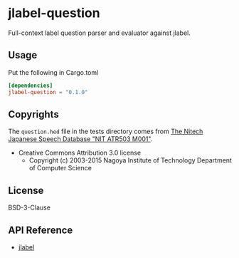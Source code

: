 # jlabel-question

Full-context label question parser and evaluator against jlabel.

## Usage

Put the following in Cargo.toml

```toml
[dependencies]
jlabel-question = "0.1.0"
```

## Copyrights

The `question.hed` file in the tests directory comes from
[The Nitech Japanese Speech Database "NIT ATR503 M001"](http://hts.sp.nitech.ac.jp/?Download#u879c944).

- Creative Commons Attribution 3.0 license
  - Copyright (c) 2003-2015 Nagoya Institute of Technology Department of Computer Science

## License

BSD-3-Clause

## API Reference

- [jlabel](https://docs.rs/jlabel)
